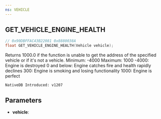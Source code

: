 ```yaml
---
ns: VEHICLE
---
```

## GET_VEHICLE_ENGINE_HEALTH

```c
// 0x90DBFFAC43B22081 0x8880038A
float GET_VEHICLE_ENGINE_HEALTH(Vehicle vehicle);
```

Returns 1000.0 if the function is unable to get the address of the specified vehicle or if it's not a vehicle.
Minimum: -4000
Maximum: 1000
-4000: Engine is destroyed
0 and below: Engine catches fire and health rapidly declines
300: Engine is smoking and losing functionality
1000: Engine is perfect

```
NativeDB Introduced: v1207
```

## Parameters
* **vehicle**:
